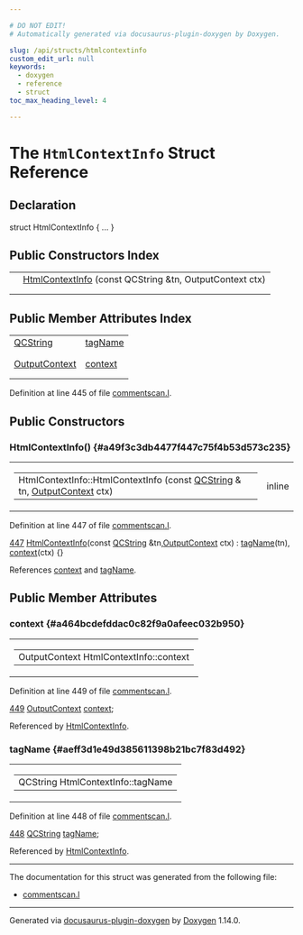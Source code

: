 ```yaml
---

# DO NOT EDIT!
# Automatically generated via docusaurus-plugin-doxygen by Doxygen.

slug: /api/structs/htmlcontextinfo
custom_edit_url: null
keywords:
  - doxygen
  - reference
  - struct
toc_max_heading_level: 4

---
```


<div class="doxyPage">

# The `HtmlContextInfo` Struct Reference



## Declaration

<div class="doxyDeclaration">
struct HtmlContextInfo { ... }
</div>

## Public Constructors Index

<table class="doxyMembersIndex">

<tr class="doxyMemberIndexItem">
<td class="doxyMemberIndexItemType" align="left" valign="top"></td>
<td class="doxyMemberIndexItemName" align="left" valign="top"><a href="#a49f3c3db4477f447c75f4b53d573c235">HtmlContextInfo</a> (const QCString &amp;tn, OutputContext ctx)</td>
</tr>
<tr class="doxyMemberIndexDescription">
<td class="doxyMemberIndexDescriptionLeft"></td>
<td class="doxyMemberIndexDescriptionRight">
</td>
</tr>
<tr class="doxyMemberIndexSeparator">
<td class="doxyMemberIndexSeparator" colspan="2"></td>
</tr>

</table>

## Public Member Attributes Index

<table class="doxyMembersIndex">

<tr class="doxyMemberIndexItem">
<td class="doxyMemberIndexItemType" align="left" valign="top"><a href="/web-doxygen/docs/api/classes/qcstring">QCString</a></td>
<td class="doxyMemberIndexItemName" align="left" valign="top"><a href="#aeff3d1e49d385611398b21bc7f83d492">tagName</a></td>
</tr>
<tr class="doxyMemberIndexDescription">
<td class="doxyMemberIndexDescriptionLeft"></td>
<td class="doxyMemberIndexDescriptionRight">
</td>
</tr>
<tr class="doxyMemberIndexSeparator">
<td class="doxyMemberIndexSeparator" colspan="2"></td>
</tr>

<tr class="doxyMemberIndexItem">
<td class="doxyMemberIndexItemType" align="left" valign="top"><a href="/web-doxygen/docs/api/files/src/commentscan-l/#acc0f0d2f60038c5acff5f6480bc80e45">OutputContext</a></td>
<td class="doxyMemberIndexItemName" align="left" valign="top"><a href="#a464bcdefddac0c82f9a0afeec032b950">context</a></td>
</tr>
<tr class="doxyMemberIndexDescription">
<td class="doxyMemberIndexDescriptionLeft"></td>
<td class="doxyMemberIndexDescriptionRight">
</td>
</tr>
<tr class="doxyMemberIndexSeparator">
<td class="doxyMemberIndexSeparator" colspan="2"></td>
</tr>

</table>


<p>Definition at line 445 of file <a href="/web-doxygen/docs/api/files/src/commentscan-l">commentscan.l</a>.</p>

<div class="doxySectionDef">

## Public Constructors

### HtmlContextInfo() {#a49f3c3db4477f447c75f4b53d573c235}

<div class="doxyMemberItem">
<div class="doxyMemberProto">
<table class="doxyMemberLabels">
<tr class="doxyMemberLabels">
<td class="doxyMemberLabelsLeft">
<table class="doxyMemberName">
<tr>
<td class="doxyMemberName">HtmlContextInfo::HtmlContextInfo (const <a href="/web-doxygen/docs/api/classes/qcstring">QCString</a> &amp; tn, <a href="/web-doxygen/docs/api/files/src/commentscan-l/#acc0f0d2f60038c5acff5f6480bc80e45">OutputContext</a> ctx)</td>
</tr>
</table>
</td>
<td class="doxyMemberLabelsRight">
<span class="doxyMemberLabels">
<span class="doxyMemberLabel inline">inline</span>
</span>
</td>
</tr>
</table>
</div>
<div class="doxyMemberDoc">


<p>Definition at line 447 of file <a href="/web-doxygen/docs/api/files/src/commentscan-l">commentscan.l</a>.</p>

<div class="doxyProgramListing">

<div class="doxyCodeLine"><span class="doxyLineNumber"><a href="#a49f3c3db4477f447c75f4b53d573c235">447</a></span><span class="doxyLineContent"><span class="doxyHighlight">  <a href="#a49f3c3db4477f447c75f4b53d573c235">HtmlContextInfo</a>(</span><span class="doxyHighlightKeyword">const</span><span class="doxyHighlight"> <a href="/web-doxygen/docs/api/classes/qcstring">QCString</a> &amp;tn,<a href="/web-doxygen/docs/api/files/src/commentscan-l/#acc0f0d2f60038c5acff5f6480bc80e45">OutputContext</a> ctx) : <a href="#aeff3d1e49d385611398b21bc7f83d492">tagName</a>(tn), <a href="#a464bcdefddac0c82f9a0afeec032b950">context</a>(ctx) {}</span></span></div>

</div>


References <a href="#a464bcdefddac0c82f9a0afeec032b950">context</a> and <a href="#aeff3d1e49d385611398b21bc7f83d492">tagName</a>.
</div>
</div>

</div>

<div class="doxySectionDef">

## Public Member Attributes

### context {#a464bcdefddac0c82f9a0afeec032b950}

<div class="doxyMemberItem">
<div class="doxyMemberProto">
<table class="doxyMemberLabels">
<tr class="doxyMemberLabels">
<td class="doxyMemberLabelsLeft">
<table class="doxyMemberName">
<tr>
<td class="doxyMemberName">OutputContext HtmlContextInfo::context</td>
</tr>
</table>
</td>
</tr>
</table>
</div>
<div class="doxyMemberDoc">


<p>Definition at line 449 of file <a href="/web-doxygen/docs/api/files/src/commentscan-l">commentscan.l</a>.</p>

<div class="doxyProgramListing">

<div class="doxyCodeLine"><span class="doxyLineNumber"><a href="#a464bcdefddac0c82f9a0afeec032b950">449</a></span><span class="doxyLineContent"><span class="doxyHighlight">  <a href="/web-doxygen/docs/api/files/src/commentscan-l/#acc0f0d2f60038c5acff5f6480bc80e45">OutputContext</a> <a href="#a464bcdefddac0c82f9a0afeec032b950">context</a>;</span></span></div>

</div>


Referenced by <a href="#a49f3c3db4477f447c75f4b53d573c235">HtmlContextInfo</a>.
</div>
</div>

### tagName {#aeff3d1e49d385611398b21bc7f83d492}

<div class="doxyMemberItem">
<div class="doxyMemberProto">
<table class="doxyMemberLabels">
<tr class="doxyMemberLabels">
<td class="doxyMemberLabelsLeft">
<table class="doxyMemberName">
<tr>
<td class="doxyMemberName">QCString HtmlContextInfo::tagName</td>
</tr>
</table>
</td>
</tr>
</table>
</div>
<div class="doxyMemberDoc">


<p>Definition at line 448 of file <a href="/web-doxygen/docs/api/files/src/commentscan-l">commentscan.l</a>.</p>

<div class="doxyProgramListing">

<div class="doxyCodeLine"><span class="doxyLineNumber"><a href="#aeff3d1e49d385611398b21bc7f83d492">448</a></span><span class="doxyLineContent"><span class="doxyHighlight">  <a href="/web-doxygen/docs/api/classes/qcstring">QCString</a>      <a href="#aeff3d1e49d385611398b21bc7f83d492">tagName</a>;</span></span></div>

</div>


Referenced by <a href="#a49f3c3db4477f447c75f4b53d573c235">HtmlContextInfo</a>.
</div>
</div>

</div>

<hr/>

<p>The documentation for this struct was generated from the following file:</p>

<ul>
<li><a href="/web-doxygen/docs/api/files/src/commentscan-l">commentscan.l</a></li>
</ul>

<hr/>

<p class="doxyGeneratedBy">Generated via <a href="https://github.com/xpack/docusaurus-plugin-doxygen">docusaurus-plugin-doxygen</a> by <a href="https://www.doxygen.nl">Doxygen</a> 1.14.0.</p>

</div>
